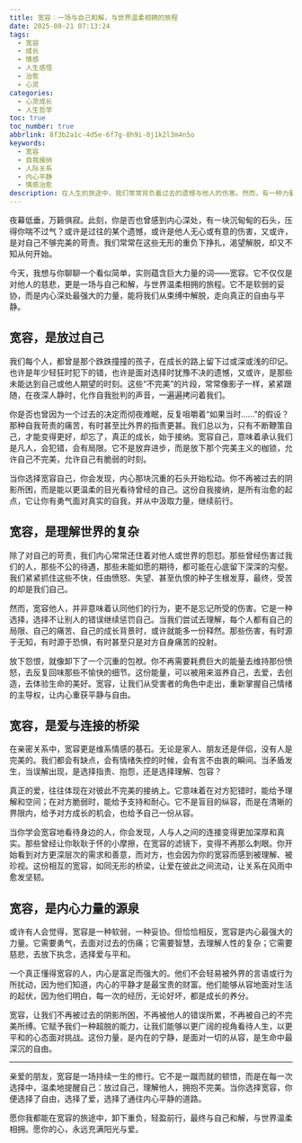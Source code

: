 ```yaml
---
title: 宽容：一场与自己和解，与世界温柔相拥的旅程
date: 2025-08-21 07:13:24
tags:
  - 宽容
  - 成长
  - 情感
  - 人生感悟
  - 治愈
  - 心灵
categories:
  - 心灵成长
  - 人生哲学
toc: true
toc_number: true
abbrlink: 8f3b2a1c-4d5e-6f7g-8h9i-0j1k2l3m4n5o
keywords:
  - 宽容
  - 自我接纳
  - 人际关系
  - 内心平静
  - 情感治愈
description: 在人生的旅途中，我们常常背负着过去的遗憾与他人的伤害。然而，有一种力量，能让我们卸下重负，轻盈前行。它不是软弱，而是最深沉的智慧与勇气——那就是宽容。这篇文字，愿与你一同探寻宽容的真谛，感受它如何治愈内心，连接彼此，并最终引领我们走向真正的平静与自由。
---
```


夜幕低垂，万籁俱寂。此刻，你是否也曾感到内心深处，有一块沉甸甸的石头，压得你喘不过气？或许是过往的某个遗憾，或许是他人无心或有意的伤害，又或许，是对自己不够完美的苛责。我们常常在这些无形的重负下挣扎，渴望解脱，却又不知从何开始。

今天，我想与你聊聊一个看似简单，实则蕴含巨大力量的词——宽容。它不仅仅是对他人的慈悲，更是一场与自己和解，与世界温柔相拥的旅程。它不是软弱的妥协，而是内心深处最强大的力量，能将我们从束缚中解脱，走向真正的自由与平静。

## 宽容，是放过自己

我们每个人，都曾是那个跌跌撞撞的孩子，在成长的路上留下过或深或浅的印记。也许是年少轻狂时犯下的错，也许是面对选择时犹豫不决的遗憾，又或许，是那些未能达到自己或他人期望的时刻。这些“不完美”的片段，常常像影子一样，紧紧跟随，在夜深人静时，化作自我批判的声音，一遍遍拷问着我们。

你是否也曾因为一个过去的决定而彻夜难眠，反复咀嚼着“如果当时……”的假设？那种自我苛责的痛苦，有时甚至比外界的指责更甚。我们总以为，只有不断鞭策自己，才能变得更好，却忘了，真正的成长，始于接纳。宽容自己，意味着承认我们是凡人，会犯错，会有局限。它不是放弃进步，而是放下那个完美主义的枷锁，允许自己不完美，允许自己有脆弱的时刻。

当你选择宽容自己，你会发现，内心那块沉重的石头开始松动。你不再被过去的阴影所困，而是能以更温柔的目光看待曾经的自己。这份自我接纳，是所有治愈的起点，它让你有勇气面对真实的自我，并从中汲取力量，继续前行。

## 宽容，是理解世界的复杂

除了对自己的苛责，我们内心常常还住着对他人或世界的怨怼。那些曾经伤害过我们的人，那些不公的待遇，那些未能如愿的期待，都可能在心底留下深深的沟壑。我们紧紧抓住这些不快，任由愤怒、失望、甚至仇恨的种子生根发芽，最终，受苦的却是我们自己。

然而，宽容他人，并非意味着认同他们的行为，更不是忘记所受的伤害。它是一种选择，选择不让别人的错误继续惩罚自己。当我们尝试去理解，每个人都有自己的局限、自己的痛苦、自己的成长背景时，或许就能多一份释然。那些伤害，有时源于无知，有时源于恐惧，有时甚至只是对方自身痛苦的投射。

放下怨恨，就像卸下了一个沉重的包袱。你不再需要耗费巨大的能量去维持那份愤怒，去反复回味那些不愉快的细节。这份能量，可以被用来滋养自己，去爱，去创造，去体验生命的美好。宽容，让我们从受害者的角色中走出，重新掌握自己情绪的主导权，让内心重获平静与自由。

## 宽容，是爱与连接的桥梁

在亲密关系中，宽容更是维系情感的基石。无论是家人、朋友还是伴侣，没有人是完美的。我们都会有缺点，会有情绪失控的时候，会有言不由衷的瞬间。当矛盾发生，当误解出现，是选择指责、抱怨，还是选择理解、包容？

真正的爱，往往体现在对彼此不完美的接纳上。它意味着在对方犯错时，能给予理解和空间；在对方脆弱时，能给予支持和耐心。它不是盲目的纵容，而是在清晰的界限内，给予对方成长的机会，也给予自己一份从容。

当你学会宽容地看待身边的人，你会发现，人与人之间的连接变得更加深厚和真实。那些曾经让你耿耿于怀的小摩擦，在宽容的滤镜下，变得不再那么刺眼。你开始看到对方更深层次的需求和善意，而对方，也会因为你的宽容而感到被理解、被珍视。这份相互的宽容，如同无形的桥梁，让爱在彼此之间流动，让关系在风雨中愈发坚韧。

## 宽容，是内心力量的源泉

或许有人会觉得，宽容是一种软弱，一种妥协。但恰恰相反，宽容是内心最强大的力量。它需要勇气，去面对过去的伤痛；它需要智慧，去理解人性的复杂；它需要慈悲，去放下执念，选择爱与平和。

一个真正懂得宽容的人，内心是富足而强大的。他们不会轻易被外界的言语或行为所扰动，因为他们知道，内心的平静才是最宝贵的财富。他们能够从容地面对生活的起伏，因为他们明白，每一次的经历，无论好坏，都是成长的养分。

宽容，让我们不再被过去的阴影所困，不再被他人的错误所累，不再被自己的不完美所缚。它赋予我们一种超脱的能力，让我们能够以更广阔的视角看待人生，以更平和的心态面对挑战。这份力量，是内在的宁静，是面对一切的从容，是生命中最深沉的自由。

---

亲爱的朋友，宽容是一场持续一生的修行。它不是一蹴而就的顿悟，而是在每一次选择中，温柔地提醒自己：放过自己，理解他人，拥抱不完美。当你选择宽容，你便选择了自由，选择了爱，选择了通往内心平静的道路。

愿你我都能在宽容的旅途中，卸下重负，轻盈前行，最终与自己和解，与世界温柔相拥。愿你的心，永远充满阳光与爱。